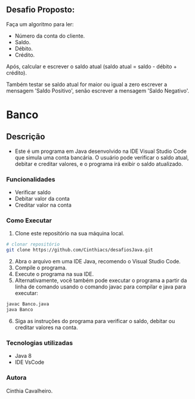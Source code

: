 ## Desafio Proposto:

Faça um algoritmo para ler: 
- Número da conta do cliente. 
- Saldo.
- Débito.
- Crédito.

Após, calcular e escrever o saldo atual (saldo atual = saldo - débito + crédito).

Também testar se saldo atual for maior ou igual a zero escrever a mensagem 'Saldo Positivo', 
senão escrever a mensagem 'Saldo Negativo'.

# Banco

## Descrição

* Este é um programa em Java desenvolvido na IDE Visual Studio Code que simula uma conta bancária. O usuário pode verificar o saldo atual, debitar e creditar valores, e o programa irá exibir o saldo atualizado.

### Funcionalidades

* Verificar saldo
* Debitar valor da conta
* Creditar valor na conta

### Como Executar

1. Clone este repositório na sua máquina local.
```bash
# clonar repositório
git clone https://github.com/Cinthiacs/desafiosJava.git
```
2. Abra o arquivo em uma IDE Java, recomendo o Visual Studio Code.
3. Compile o programa.
4. Execute o programa na sua IDE.
5. Alternativamente, você também pode executar o programa a partir da linha de comando usando o comando javac para compilar e java para executar:
```bash
javac Banco.java
java Banco
```
6. Siga as instruções do programa para verificar o saldo, debitar ou creditar valores na conta.

### Tecnologias utilizadas
* Java 8
* IDE VsCode

### Autora
Cinthia Cavalheiro.
